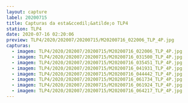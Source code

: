 ```yaml
---
layout: capture
label: 20200715
title: Capturas da esta&ccedil;&atilde;o TLP4
station: TLP4
date: 2020-07-16 02:20:06
preview: TLP4/2020/202007/20200715/M20200716_022006_TLP_4P.jpg
capturas:
  - imagem: TLP4/2020/202007/20200715/M20200716_022006_TLP_4P.jpg
  - imagem: TLP4/2020/202007/20200715/M20200716_031500_TLP_4P.jpg
  - imagem: TLP4/2020/202007/20200715/M20200716_035451_TLP_4P.jpg
  - imagem: TLP4/2020/202007/20200715/M20200716_041931_TLP_4P.jpg
  - imagem: TLP4/2020/202007/20200715/M20200716_044442_TLP_4P.jpg
  - imagem: TLP4/2020/202007/20200715/M20200716_061734_TLP_4P.jpg
  - imagem: TLP4/2020/202007/20200715/M20200716_061924_TLP_4P.jpg
  - imagem: TLP4/2020/202007/20200715/M20200716_064217_TLP_4P.jpg
---
```

